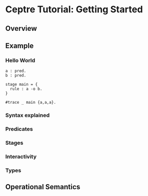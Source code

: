# Ceptre Tutorial: Getting Started

## Overview

## Example

### Hello World

```
a : pred.
b : pred.

stage main = { 
  rule : a -o b.
}

#trace _ main {a,a,a}.
```

### Syntax explained

### Predicates

### Stages

### Interactivity

### Types

## Operational Semantics
